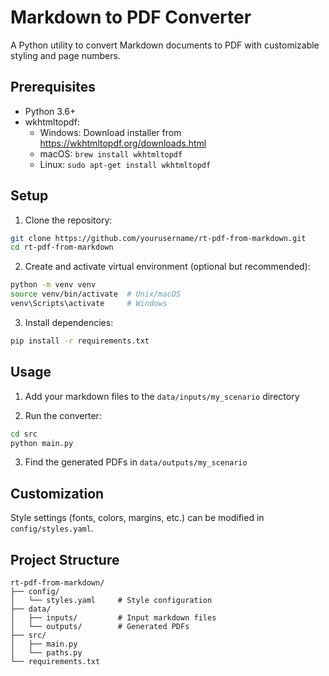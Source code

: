 # Markdown to PDF Converter

A Python utility to convert Markdown documents to PDF with customizable styling and page numbers.

## Prerequisites

- Python 3.6+
- wkhtmltopdf:
  - Windows: Download installer from https://wkhtmltopdf.org/downloads.html
  - macOS: `brew install wkhtmltopdf`
  - Linux: `sudo apt-get install wkhtmltopdf`

## Setup

1. Clone the repository:

```bash
git clone https://github.com/yourusername/rt-pdf-from-markdown.git
cd rt-pdf-from-markdown
```

2. Create and activate virtual environment (optional but recommended):

```bash
python -m venv venv
source venv/bin/activate  # Unix/macOS
venv\Scripts\activate     # Windows
```

3. Install dependencies:

```bash
pip install -r requirements.txt
```

## Usage

1. Add your markdown files to the `data/inputs/my_scenario` directory

2. Run the converter:

```bash
cd src
python main.py
```

3. Find the generated PDFs in `data/outputs/my_scenario`

## Customization

Style settings (fonts, colors, margins, etc.) can be modified in `config/styles.yaml`.

## Project Structure

```
rt-pdf-from-markdown/
├── config/
│   └── styles.yaml     # Style configuration
├── data/
│   ├── inputs/         # Input markdown files
│   └── outputs/        # Generated PDFs
├── src/
│   ├── main.py
│   └── paths.py
└── requirements.txt
```
